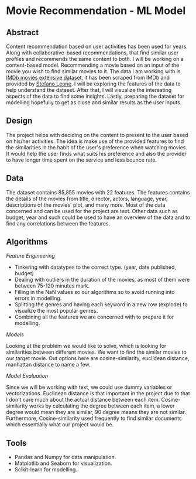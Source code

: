 # Movie Recommendation - ML Model

## Abstract
Content recommendation based on user activities has been used for years. Along with collaborative-based recommendations, that find similar user profiles and recommends the same content to both. I will be working on a content-based model. Recommending a movie based on an input of the movie you wish to find similar movies to it. The data I am working with is [IMDb movies extensive dataset](https://www.kaggle.com/stefanoleone992/imdb-extensive-dataset), it has been scraped from IMDb and provided by [Stefano Leone](https://www.kaggle.com/stefanoleone992). I will be exploring the features of the data to help understand the dataset. After that, I will visualize the interesting aspects of the data to find some insights. Lastly, preparing the dataset for modelling hopefully to get as close and similar results as the user inputs.


## Design
The project helps with deciding on the content to present to the user based on his/her activities. The idea is make use of the provided features to find the similarities in the habit of the user's preference when watching movies. It would help the user finds what suits his preference and also the provider to have longer time spent on the service and less bounce rate.

## Data
The dataset contains 85,855 movies with 22 features. The features contains the details of the movies from title, director, actors, language, year, descriptions of the movies' plot, and many more. Most of the data concerned and can be used for the project are text. Other data such as budget, year and such could be used to have an overview of the data and to find any correlations between the features.

## Algorithms
*Feature Engineering*
- Tinkering with datatypes to the correct type. (year, date published, budget)
- Dealing with outliers in the duration of the movies, as most of them were between 75-120 minutes mark.
- Filling in the NaN values so our algorithms so to avoid running into errors in modelling.
- Splitting the genres and having each keyword in a new row (explode) to visualize the most popular genres.
- Combining all the features we are concerned with to prepare it for modelling.

*Models*

Looking at the problem we would like to solve, which is looking for similarities between different movies. We want to find the similar movies to our target movie. Out options here are cosine-similarity, euclidean distance, manhattan distance to name a few.

*Model Evaluation*

Since we will be working with text, we could use dummy variables or vectorizations. Euclidean distance is that important in the project due to that I don't care much about the actual distance between each item. Cosine-similarity works by calculating the degree between each item, a lower degree would mean they are similar, 90 degree means they are not similar. Furthermore, Cosine-similarity used frequently to find similar documents which essentially what our project would be.

## Tools
- Pandas and Numpy for data manipulation.
- Matplotlib and Seaborn for visualization.
- Scikit-learn for modelling.
